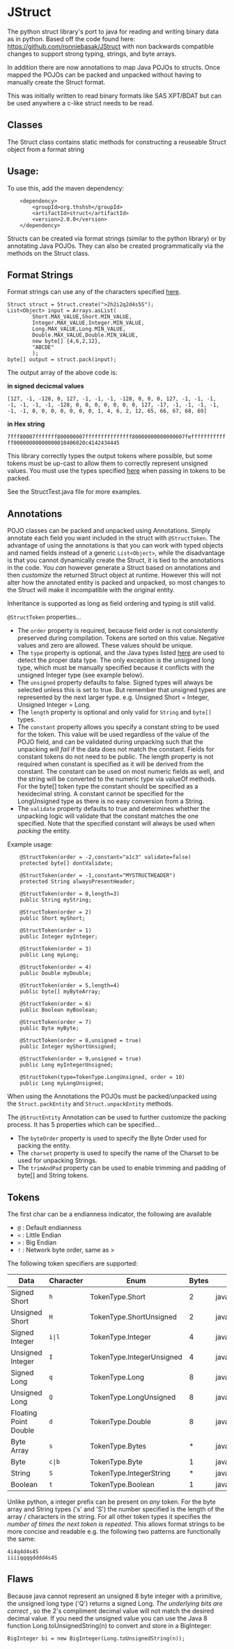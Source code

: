 # JStruct
The python struct library's port to java for reading and writing binary data as in python. Based off the code found here: https://github.com/ronniebasak/JStruct with non backwards compatible changes to support strong typing, strings, and byte arrays.

In addition there are now annotations to map Java POJOs to structs. Once mapped the POJOs can be packed and unpacked without having to manually create the Struct format.

This was initially written to read binary formats like SAS XPT/BDAT but can be used anywhere a c-like struct needs to be read.

## Classes
The Struct class contains static methods for constructing a reuseable Struct object from a format string

## Usage:
To use this, add the maven dependency:

```
	<dependency>
		<groupId>org.thshsh</groupId>
		<artifactId>struct</artifactId>
		<version>2.0.0</version>
	</dependency>
```

Structs can be created via format strings (similar to the python library) or by annotating Java POJOs. They can also be created programmatically via the methods on the Struct class.

## Format Strings

Format strings can use any of the characters specified [here](#tokens).

```
Struct struct = Struct.create(">2h2i2q2d4s5S");
List<Object> input = Arrays.asList(
		Short.MAX_VALUE,Short.MIN_VALUE,
		Integer.MAX_VALUE,Integer.MIN_VALUE,
		Long.MAX_VALUE,Long.MIN_VALUE,
		Double.MAX_VALUE,Double.MIN_VALUE,
		new byte[] {4,6,2,12},
		"ABCDE"
		);
byte[] output = struct.pack(input);
```

The output array of the above code is:

**in signed decicmal values**

``[127, -1, -128, 0, 127, -1, -1, -1, -128, 0, 0, 0, 127, -1, -1, -1, -1, -1, -1, -1, -128, 0, 0, 0, 0, 0, 0, 0, 127, -17, -1, -1, -1, -1, -1, -1, 0, 0, 0, 0, 0, 0, 0, 1, 4, 6, 2, 12, 65, 66, 67, 68, 69]``

**in Hex string**

``7fff80007fffffff800000007fffffffffffffff80000000000000007fefffffffffffff00000000000000010406020c4142434445``

This library correctly types the output tokens where possible, but some tokens must be up-cast to allow them to correctly represent unsigned values. You must use the types specified [here](#tokens) when passing in tokens to be packed.


See the StructTest.java file for more examples.


## Annotations

POJO classes can be packed and unpacked using Annotations. Simply annotate each field you want included in the struct with  ``@StructToken``. The advantage of using the annotations is that you can work with typed objects and named fields instead of a generic ``List<Object>``, while the disadvantage is that you cannot dynamically create the Struct, it is tied to the annotations in the code. You *can* however generate a Struct based on annotations and then *customize* the returned Struct object at runtime. However this will not alter how the annotated entity is packed and unpacked, so most changes to the Struct will make it incompatible with the original entity.

Inheritance is supported as long as field ordering and typing is still valid.

``@StructToken`` properties...

* The ``order`` property is required, because field order is not consistently preserved during compilation. Tokens are sorted on this value. Negative values and zero are allowed. These values should be unique.
* The ``type`` property is optional, and the Java types listed [here](#tokens) are used to detect the proper data type. The only exception is the unsigned long type, which must be manually specified because it conflicts with the unsigned Integer type (see example below).
* The ``unsigned`` property defaults to false. Signed types will always be selected unless this is set to true. But remember that unsigned types are represented by the next larger type. e.g. Unsigned Short = Integer, Unsigned Integer = Long.
* The ``length`` property is optional and only valid for ``String`` and ``byte[]`` types.
* The ``constant`` property allows you specify a constant string to be used for the token. This value will be used regardless of the value of the POJO field, and can be validated during unpacking such that the unpacking *will fail* if the data does not match the constant. Fields for constant tokens do not need to be public. The length property is not required when constant is specified as it will be derived from the constant. The constant can be used on most numeric fields as well, and the string will be converted to the numeric type via valueOf methods. For the byte[] token type the constant should be specified as a hexidecimal string. A constant cannot be specified for the LongUnsigned type as there is no easy conversion from a String.
* The ``validate`` property defaults to true and determines whether the unpacking logic will validate that the constant matches the one specified. Note that the specified constant will always be used when _packing_ the entity.

Example usage:

```
	@StructToken(order = -2,constant="a1c3" validate=false)
	protected byte[] dontValidate;

	@StructToken(order = -1,constant="MYSTRUCTHEADER")
	protected String alwaysPresentHeader;

	@StructToken(order = 0,length=3)
	public String myString;
	
	@StructToken(order = 2)
	public Short myShort;
	
	@StructToken(order = 1)
	public Integer myInteger;
	
	@StructToken(order = 3)
	public Long myLong;
	
	@StructToken(order = 4)
	public Double myDouble;
	
	@StructToken(order = 5,length=4)
	public byte[] myByteArray;
	
	@StructToken(order = 6)
	public Boolean myBoolean;
	
	@StructToken(order = 7)
	public Byte myByte;
	
	@StructToken(order = 8,unsigned = true)
	public Integer myShortUnsigned;
	
	@StructToken(order = 9,unsigned = true)
	public Long myIntegerUnsigned;
	
	@StructToken(type=TokenType.LongUnsigned, order = 10)
	public Long myLongUnsigned;
```

When using the Annotations the POJOs must be packed/unpacked using the ``Struct.packEntity`` and ``Struct.unpackEntity`` methods.

The ``@StructEntity`` Annotation can be used to further customize the packing process. It has 5 properties which can be specified...

* The ``byteOrder`` property is used to specify the Byte Order used for packing the entity.
* The ``charset`` property is used to specify the name of the Charset to be used for unpacking Strings.
* The ``trimAndPad`` property can be used to enable trimming and padding of byte[] and String tokens.


## Tokens

  The first char can be a endianness indicator, the following are available
  * ``@`` : Default endianness
  * ``<`` : Little Endian
  * ``>`` : Big Endian
  * ``!`` : Network byte order, same as >

  The following token specifiers are supported:
  
  | Data | Character | Enum | Bytes | Java Type |
  | --- | --- | --- | --- | --- |
  | Signed Short | ``h  `` | TokenType.Short | 2 | java.lang.Short
  | Unsigned Short | ``H`` | TokenType.ShortUnsigned | 2 | java.lang.Integer
  | Signed Integer | ``i\|l`` | TokenType.Integer | 4 | java.lang.Integer
  | Unsigned Integer | ``I`` | TokenType.IntegerUnsigned | 4 | java.lang.Long
  |  Signed Long | ``q`` | TokenType.Long | 8 | java.lang.Long
  | Unsigned Long | ``Q`` | TokenType.LongUnsigned | 8 | java.lang.Long
  | Floating Point Double | ``d`` | TokenType.Double | 8 | java.lang.Double
  |  Byte Array | ``s`` | TokenType.Bytes | * | java.lang.Byte[]
  | Byte | ``c\|b`` | TokenType.Byte | 1 | java.lang.Byte
  | String | ``S`` | TokenType.IntegerString | * | java.lang.String
  | Boolean | ``t`` | TokenType.Boolean | 1 | java.lang.Boolean
  
  
  
Unlike python, a integer prefix can be present on *any* token. For the byte array and String types ('s' and 'S') the number specified is the length of the array / characters in the string. For all other token types it specifies the *number of times the next token is repeated*. This allows format strings to be more concise and readable e.g. the following two patterns are functionally the same:

```
4i4q4d4s4S
iiiiqqqqdddd4s4S

```

## Flaws

Because java cannot represent an unsigned 8 byte integer with a primitive, the unsigned long type ('Q') returns a signed Long.  *The underlying bits are correct* , so the 2's compliment decimal value will not match the desired decimal value. If you need the unsigned value you can use the Java 8 function Long.toUnsignedString(n) to convert and store in a BigInteger:

```
BigInteger bi = new BigInteger(Long.toUnsignedString(n));
```
